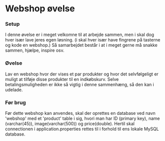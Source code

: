 # Webshop øvelse
### Setup
I denne øvelse er i meget velkomne til at arbejde sammen, men i skal dog hver især lave jeres egen løsning. (i skal hver især have fingrene på tasterne og kode en webshop.) Så samarbejdet består i at i meget gerne må snakke sammen, hjælpe, inspire osv.

### Øvelse
Lav en webshop hvor der vises et par produkter og hvor det selvfølgeligt er muligt at tilføje disse produkter til en indkøbskurv. Selve betalingsmuligheden er ikke så vigtig i denne sammenhæng, så den kan i udelade.

### Før brug
Før dette webshop kan anvendes, skal der oprettes en database ved navn 'webshop' med et 'product' table i sig, hvori man har ID (primary key), name (varchar(45)), image(varchar(500)) og price(double). Hertil skal connectionen i application.properties rettes til i forhold til ens lokale MySQL database.
